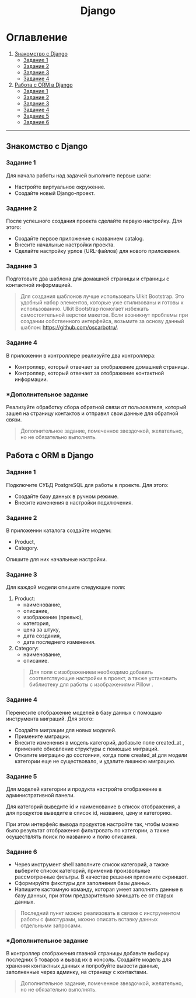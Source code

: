 <h1 align="center">Django</h1>

# Оглавление
1. [Знакомство с Django](#знакомство-с-django)
    - [Задание 1](#задание-1)
    - [Задание 2](#задание-2)
    - [Задание 3](#задание-3)
    - [Задание 4](#задание-4)
2. [Работа с ORM в Django](#работа-с-orm-в-django)
    - [Задание 1](#задание-1-1)
    - [Задание 2](#задание-2-1)
    - [Задание 3](#задание-3-1)
    - [Задание 4](#задание-4-1)
    - [Задание 5](#задание-5)
    - [Задание 6](#задание-6)
---

## Знакомство с Django
### Задание 1

Для начала работы над задачей выполните первые шаги:
- Настройте виртуальное окружение.
- Создайте новый Django-проект.

### Задание 2
После успешного создания проекта сделайте первую настройку. Для этого:

 - Создайте первое приложение с названием catalog.
 - Внесите начальные настройки проекта.
 - Сделайте настройку урлов (URL-файлов) для нового приложения.

### Задание 3
Подготовьте два шаблона для домашней страницы и страницы с контактной информацией.

> Для создания шаблонов лучше использовать UIkit Bootstrap. Это удобный набор элементов, которые уже стилизованы и готовы к использованию. UIkit Bootstrap помогает избежать самостоятельной верстки макетов.
Если возникнут проблемы при создании собственного интерфейса, возьмите за основу данный шаблон: https://github.com/oscarbotru/.

### Задание 4
В приложении в контроллере реализуйте два контроллера:

 - Контроллер, который отвечает за отображение домашней страницы.
 - Контроллер, который отвечает за отображение контактной информации.

### *Дополнительное задание
Реализуйте обработку сбора обратной связи от пользователя, который зашел на страницу контактов и отправил свои данные для обратной связи.

> Дополнительное задание, помеченное звездочкой, желательно, но не обязательно выполнять.

## Работа с ORM в Django

### Задание 1
Подключите СУБД PostgreSQL для работы в проекте. Для этого:

 - Создайте базу данных в ручном режиме.
 - Внесите изменения в настройки подключения.
### Задание 2
В приложении каталога создайте модели:

 - Product,
 - Category.

Опишите для них начальные настройки.

### Задание 3
Для каждой модели опишите следующие поля:

1. Product:
   - наименование,
   - описание,
   - изображение (превью),
   - категория,
   - цена за штуку,
   - дата создания,
   - дата последнего изменения.
2. Category:
   - наименование,
   - описание.
   > Для поля с изображением необходимо добавить соответствующие настройки в проект, а также установить библиотеку для работы с изображениями 
   Pillow
   .

### Задание 4
Перенесите отображение моделей в базу данных с помощью инструмента миграций. Для этого:

 - Создайте миграции для новых моделей.
 - Примените миграции.
 - Внесите изменения в модель категорий, добавьте поле 
created_at
, примените обновление структуры с помощью миграций.
 - Откатите миграцию до состояния, когда поле 
created_at
 для модели категории еще не существовало, и удалите лишнюю миграцию.

### Задание 5
Для моделей категории и продукта настройте отображение в административной панели. 

Для категорий выведите id и наименование в список отображения, а для продуктов выведите в список id, название, цену и категорию.

При этом интерфейс вывода продуктов настройте так, чтобы можно было результат отображения фильтровать по категории, а также осуществлять поиск по названию и полю описания.

### Задание 6
 - Через инструмент shell заполните список категорий, а также выберите список категорий, применив произвольные рассмотренные фильтры. В качестве решения приложите скриншот.
 - Сформируйте фикстуры для заполнения базы данных.
 - Напишите кастомную команду, которая умеет заполнять данные в базу данных, при этом предварительно зачищать ее от старых данных.
> Последний пункт можно реализовать в связке с инструментом работы с фикстурами, можно описать вставку данных отдельными запросами.

### *Дополнительное задание
В контроллер отображения главной страницы добавьте выборку последних 5 товаров и вывод их в консоль.
Создайте модель для хранения контактных данных и попробуйте вывести данные, заполненные через админку, на страницу с контактами.
> Дополнительное задание, помеченное звездочкой, желательно, но не обязательно выполнять.

